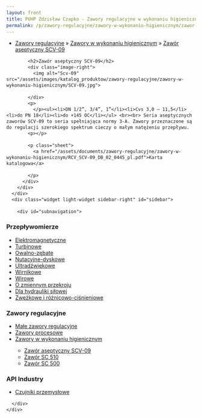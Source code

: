 ```yaml
---
layout: front
title: PUHP Zdzisław Czapko - Zawory regulacyjne w wykonaniu higienicznym
permalink: /p/zawory-regulacyjne/zawory-w-wykonaniu-higienicznym/zawor-aseptyczny-scv-09/
---
```


<div id="content">
  <div class="wrapper-with-color-background">
    <div class="content-area-blog blog-background-sidebar-right">
      <div class="mainarea-left" id="mainarea">
        <div class="blogpost-blog3">
          <div class="post-content">
            <ul class="meta">
<li>
<a href="/p/zawory-regulacyjne">Zawory regulacyjne</a>
»
<a href="/p/zawory-regulacyjne/zawory-w-wykonaniu-higienicznym">Zawory w wykonaniu higienicznym</a>
»
<a href="/p/zawory-regulacyjne/zawory-w-wykonaniu-higienicznym/zawor-aseptyczny-scv-09">Zawór aseptyczny SCV-09</a>
</li>
</ul>

            <h2>Zawór aseptyczny SCV-09</h2>
            <div class="image-right">
              <img alt="Scv-09" src="/assets/images/katalog_produktow/zawory-regulacyjne/zawory-w-wykonaniu-higienicznym/SCV-09.jpg">

            </div>
            <p>
              </p><ul><li>DN 1/2”, 3/4”, 1”</li><li>Cvs 3,0 – 11,5</li><li>do PN 18</li><li>do +145 OC</li></ul> <br><br> Seria aseptycznych zaworów SCV-09 to seria spełniająca normy 3-A. Zawory przeznaczone są do regulacji szerokiego spektrum cieczy o małym natężeniu przepływu.
            <p></p>
            
            <p class="sheet">
              <a href="/assets/documents/zawory-regulacyjne/zawory-w-wykonaniu-higienicznym/RCV_SCV-09_DB_02_0445_pl.pdf">Karta katalogowa</a>

            </p>
          </div>
        </div>
      </div>
      <div class="widget light-widget sidebar-right" id="sidebar">
        
        <div id="subnavigation">
<h3>Przepływomierze</h3>
<ul class="subcategories">
<li class="category"><a href="/p/przeplywomierze/elektromagnetyczne">Elektromagnetyczne</a></li>
<li class="category"><a href="/p/przeplywomierze/turbinowe">Turbinowe</a></li>
<li class="category"><a href="/p/przeplywomierze/owalno-zebate">Owalno-zębate</a></li>
<li class="category"><a href="/p/przeplywomierze/nutacyjne-dyskowe">Nutacyjne-dyskowe</a></li>
<li class="category"><a href="/p/przeplywomierze/ultradzwiekowe">Ultradźwiękowe</a></li>
<li class="category"><a href="/p/przeplywomierze/wirnikowe">Wirnikowe</a></li>
<li class="category"><a href="/p/przeplywomierze/wirowe">Wirowe</a></li>
<li class="category"><a href="/p/przeplywomierze/o-zmiennym-przekroju">O zmiennym przekroju</a></li>
<li class="category"><a href="/p/przeplywomierze/dla-hydrauliki-silowej">Dla hydrauliki siłowej</a></li>
<li class="category"><a href="/p/przeplywomierze/zwezkowe-i-roznicowo-cisnieniowe">Zwężkowe i różnicowo-ciśnieniowe</a></li>
</ul>
<h3>Zawory regulacyjne</h3>
<ul class="subcategories">
<li class="category"><a href="/p/zawory-regulacyjne/male-zawory-regulacyjne">Małe zawory regulacyjne</a></li>
<li class="category"><a href="/p/zawory-regulacyjne/zawory-procesowe">Zawory procesowe</a></li>
<li class="category"><a href="/p/zawory-regulacyjne/zawory-w-wykonaniu-higienicznym">Zawory w wykonaniu higienicznym</a></li>
<div class="light-widget">
<ul class="products">
<li class="product"><a href="/p/zawory-regulacyjne/zawory-w-wykonaniu-higienicznym/zawor-aseptyczny-scv-09">Zawór aseptyczny SCV-09</a></li>
<li class="product"><a href="/p/zawory-regulacyjne/zawory-w-wykonaniu-higienicznym/zawor-sc-510">Zawór SC 510</a></li>
<li class="product"><a href="/p/zawory-regulacyjne/zawory-w-wykonaniu-higienicznym/zawor-sc-500">Zawór SC 500</a></li>
</ul>
</div>
</ul>
<h3>API Industry</h3>
<ul class="subcategories">
<li class="category"><a href="/p/api-industry/czujniki-przemyslowe">Czujniki przemysłowe</a></li>
</ul>
</div>

      </div>
    </div>
  </div>
</div>